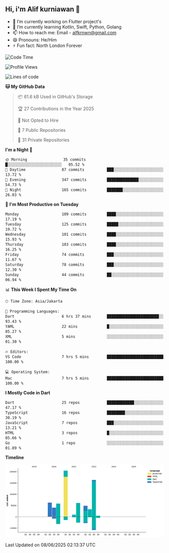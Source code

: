 ## Hi, i'm Alif kurniawan 👋

- 🔭 I’m currently working on Flutter project's
- 🌱 I’m currently learning Kotlin, Swift, Python, Golang
- 📫 How to reach me: Email - alfkrnwn@gmail.com
- 😄 Pronouns: He/Him
- ⚡ Fun fact: North London Forever

<!--START_SECTION:waka-->
![Code Time](http://img.shields.io/badge/Code%20Time-62%20hrs%2043%20mins-blue)

![Profile Views](http://img.shields.io/badge/Profile%20Views-87-blue)

![Lines of code](https://img.shields.io/badge/From%20Hello%20World%20I%27ve%20Written-683.2%20thousand%20lines%20of%20code-blue)

**🐱 My GitHub Data** 

> 📦 61.6 kB Used in GitHub's Storage 
 > 
> 🏆 27 Contributions in the Year 2025
 > 
> 🚫 Not Opted to Hire
 > 
> 📜 7 Public Repositories 
 > 
> 🔑 31 Private Repositories 
 > 
**I'm a Night 🦉** 

```text
🌞 Morning                35 commits          █░░░░░░░░░░░░░░░░░░░░░░░░   05.52 % 
🌆 Daytime                87 commits          ███░░░░░░░░░░░░░░░░░░░░░░   13.72 % 
🌃 Evening                347 commits         ██████████████░░░░░░░░░░░   54.73 % 
🌙 Night                  165 commits         ███████░░░░░░░░░░░░░░░░░░   26.03 % 
```
📅 **I'm Most Productive on Tuesday** 

```text
Monday                   109 commits         ████░░░░░░░░░░░░░░░░░░░░░   17.19 % 
Tuesday                  125 commits         █████░░░░░░░░░░░░░░░░░░░░   19.72 % 
Wednesday                101 commits         ████░░░░░░░░░░░░░░░░░░░░░   15.93 % 
Thursday                 103 commits         ████░░░░░░░░░░░░░░░░░░░░░   16.25 % 
Friday                   74 commits          ███░░░░░░░░░░░░░░░░░░░░░░   11.67 % 
Saturday                 78 commits          ███░░░░░░░░░░░░░░░░░░░░░░   12.30 % 
Sunday                   44 commits          ██░░░░░░░░░░░░░░░░░░░░░░░   06.94 % 
```


📊 **This Week I Spent My Time On** 

```text
🕑︎ Time Zone: Asia/Jakarta

💬 Programming Languages: 
Dart                     6 hrs 37 mins       ███████████████████████░░   93.43 % 
YAML                     22 mins             █░░░░░░░░░░░░░░░░░░░░░░░░   05.27 % 
XML                      5 mins              ░░░░░░░░░░░░░░░░░░░░░░░░░   01.30 % 

🔥 Editors: 
VS Code                  7 hrs 5 mins        █████████████████████████   100.00 % 

💻 Operating System: 
Mac                      7 hrs 5 mins        █████████████████████████   100.00 % 
```

**I Mostly Code in Dart** 

```text
Dart                     25 repos            ████████████░░░░░░░░░░░░░   47.17 % 
TypeScript               16 repos            ████████░░░░░░░░░░░░░░░░░   30.19 % 
JavaScript               7 repos             ███░░░░░░░░░░░░░░░░░░░░░░   13.21 % 
HTML                     3 repos             █░░░░░░░░░░░░░░░░░░░░░░░░   05.66 % 
Go                       1 repo              ░░░░░░░░░░░░░░░░░░░░░░░░░   01.89 % 
```



**Timeline**

![Lines of Code chart](https://raw.githubusercontent.com/awanderer11/awanderer11/main/assets/bar_graph.png)


 Last Updated on 08/06/2025 02:13:37 UTC
<!--END_SECTION:waka-->
